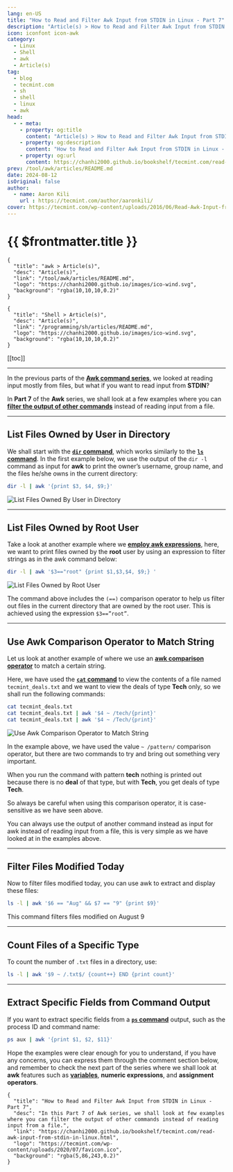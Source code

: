 ```yaml
---
lang: en-US
title: "How to Read and Filter Awk Input from STDIN in Linux - Part 7"
description: "Article(s) > How to Read and Filter Awk Input from STDIN in Linux - Part 7"
icon: iconfont icon-awk
category: 
  - Linux
  - Shell
  - awk
  - Article(s)
tag: 
  - blog
  - tecmint.com
  - sh
  - shell
  - linux
  - awk
head:
  - - meta:
    - property: og:title
      content: "Article(s) > How to Read and Filter Awk Input from STDIN in Linux - Part 7"
    - property: og:description
      content: "How to Read and Filter Awk Input from STDIN in Linux - Part 7"
    - property: og:url
      content: https://chanhi2000.github.io/bookshelf/tecmint.com/read-awk-input-from-stdin-in-linux.html
prev: /tool/awk/articles/README.md
date: 2024-08-12
isOriginal: false
author:
  - name: Aaron Kili
    url : https://tecmint.com/author/aaronkili/
cover: https://tecmint.com/wp-content/uploads/2016/06/Read-Awk-Input-from-STDIN.png
---
```


# {{ $frontmatter.title }}

```component VPCard
{
  "title": "awk > Article(s)",
  "desc": "Article(s)",
  "link": "/tool/awk/articles/README.md",
  "logo": "https://chanhi2000.github.io/images/ico-wind.svg",
  "background": "rgba(10,10,10,0.2)"
}
```

```component VPCard
{
  "title": "Shell > Article(s)",
  "desc": "Article(s)",
  "link": "/programming/sh/articles/README.md",
  "logo": "https://chanhi2000.github.io/images/ico-wind.svg",
  "background": "rgba(10,10,10,0.2)"
}
```

[[toc]]

---

<SiteInfo
  name="How to Read and Filter Awk Input from STDIN in Linux - Part 7"
  desc="In this Part 7 of Awk series, we shall look at few examples where you can filter the output of other commands instead of reading input from a file."
  url="https://tecmint.com/read-awk-input-from-stdin-in-linux"
  logo="https://tecmint.com/wp-content/uploads/2020/07/favicon.ico"
  preview="https://tecmint.com/wp-content/uploads/2016/06/Read-Awk-Input-from-STDIN.png"/>

In the previous parts of the [**Awk command series**](/tecmint.com/use-linux-awk-command-to-filter-text-string-in-files.md), we looked at reading input mostly from files, but what if you want to read input from **STDIN**?

In **Part 7** of the **Awk** series, we shall look at a few examples where you can [**filter the output of other commands**](/tecmint.com/pipe-command-output-to-other-commands.md) instead of reading input from a file.

---

## List Files Owned by User in Directory

We shall start with the [**`dir` command**](/tecmint.com/linux-dir-command-usage-with-examples.md), which works similarly to the [**`ls` command**](/tecmint.com/ls-command-in-linux.md). In the first example below, we use the output of the `dir -l` command as input for **awk** to print the owner’s username, group name, and the files he/she owns in the current directory:

```sh
dir -l | awk '{print $3, $4, $9;}'
```

![List Files Owned By User in Directory](https://tecmint.com/wp-content/uploads/2016/06/List-Files-Owned-By-User-in-Directory.png)

---

## List Files Owned by Root User

Take a look at another example where we [**employ awk expressions**](/tecmint.com/combine-multiple-expressions-in-awk.md), here, we want to print files owned by the **root** user by using an expression to filter strings as in the awk command below:

```sh
dir -l | awk '$3=="root" {print $1,$3,$4, $9;} '
```

![List Files Owned by Root User](https://tecmint.com/wp-content/uploads/2016/06/List-Files-Owned-by-Root-User.png)

The command above includes the `(==)` comparison operator to help us filter out files in the current directory that are owned by the root user. This is achieved using the expression `$3==”root”`.

---

## Use Awk Comparison Operator to Match String

Let us look at another example of where we use an [**awk comparison operator**](/tecmint.com/comparison-operators-in-awk.md) to match a certain string.

Here, we have used the [**`cat` command**](/tecmint.com/13-basic-cat-command-examples-in-linux.md) to view the contents of a file named <VPIcon icon="fas fa-file-lines"/>`tecmint_deals.txt` and we want to view the deals of type **Tech** only, so we shall run the following commands:

```sh
cat tecmint_deals.txt
cat tecmint_deals.txt | awk '$4 ~ /tech/{print}'
cat tecmint_deals.txt | awk '$4 ~ /Tech/{print}'
```

![Use Awk Comparison Operator to Match String](https://tecmint.com/wp-content/uploads/2016/06/Use-Comparison-Operator-to-Match-String.png)

In the example above, we have used the value `~ /pattern/` comparison operator, but there are two commands to try and bring out something very important.

When you run the command with pattern **tech** nothing is printed out because there is no **deal** of that type, but with **Tech**, you get deals of type **Tech**.

So always be careful when using this comparison operator, it is case-sensitive as we have seen above.

You can always use the output of another command instead as input for awk instead of reading input from a file, this is very simple as we have looked at in the examples above.

---

## Filter Files Modified Today

Now to filter files modified today, you can use awk to extract and display these files:

```sh
ls -l | awk '$6 == "Aug" && $7 == "9" {print $9}'
```

This command filters files modified on August 9

---

## Count Files of a Specific Type

To count the number of `.txt` files in a directory, use:

```sh
ls -l | awk '$9 ~ /.txt$/ {count++} END {print count}'
```

---

## Extract Specific Fields from Command Output

If you want to extract specific fields from a [**`ps` command**](/tecmint.com/ps-command-examples-for-linux-process-monitoring.md) output, such as the process ID and command name:

```sh
ps aux | awk '{print $1, $2, $11}'
```

Hope the examples were clear enough for you to understand, if you have any concerns, you can express them through the comment section below, and remember to check the next part of the series where we shall look at **awk** features such as [**variables**](/tecmint.com/learn-awk-variables-numeric-expressions-and-assignment-operators.md), **numeric expressions**, and **assignment operators**.

<!-- TODO: add ARTICLE CARD -->
```component VPCard
{
  "title": "How to Read and Filter Awk Input from STDIN in Linux - Part 7",
  "desc": "In this Part 7 of Awk series, we shall look at few examples where you can filter the output of other commands instead of reading input from a file.",
  "link": "https://chanhi2000.github.io/bookshelf/tecmint.com/read-awk-input-from-stdin-in-linux.html",
  "logo": "https://tecmint.com/wp-content/uploads/2020/07/favicon.ico",
  "background": "rgba(5,86,243,0.2)"
}
```

